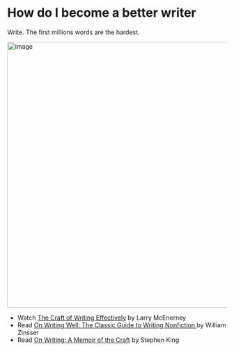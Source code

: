# How do I become a better writer

Write. The first millions words are the hardest.

<img width="611" alt="image" src="https://user-images.githubusercontent.com/2641205/114298377-638f6780-9ab6-11eb-8f48-e9ced636f79e.png">


* Watch [The Craft of Writing Effectively](https://www.youtube.com/watch?v=vtIzMaLkCaM) by Larry McEnerney
* Read [On Writing Well: The Classic Guide to Writing Nonfiction ](https://www.amazon.com/Writing-Well-Classic-Guide-Nonfiction/dp/0060891548) by William Zinsser
* Read [On Writing: A Memoir of the Craft](https://www.amazon.com/Writing-Memoir-Craft-Stephen-King/dp/1439193630) by Stephen King

